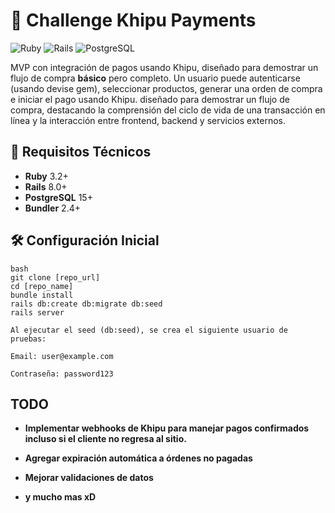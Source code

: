 # 🛒 Challenge Khipu Payments

![Ruby](https://img.shields.io/badge/Ruby-3.2%2B-red)
![Rails](https://img.shields.io/badge/Rails-8.0%2B-blue)
![PostgreSQL](https://img.shields.io/badge/PostgreSQL-15%2B-blueviolet)

MVP con integración de pagos usando Khipu, diseñado para demostrar un flujo de compra **básico** pero completo. Un usuario puede autenticarse (usando devise gem), seleccionar productos, generar una orden de compra e iniciar el pago usando Khipu. diseñado  para demostrar un flujo de compra, destacando la comprensión del ciclo de vida de una transacción en línea y la interacción entre frontend, backend y servicios externos.

## 🚀 Requisitos Técnicos

- **Ruby** 3.2+
- **Rails** 8.0+
- **PostgreSQL** 15+
- **Bundler** 2.4+

## 🛠 Configuración Inicial

```
bash
git clone [repo_url]
cd [repo_name]
bundle install
rails db:create db:migrate db:seed
rails server

Al ejecutar el seed (db:seed), se crea el siguiente usuario de pruebas:

Email: user@example.com

Contraseña: password123
```

## TODO

- **Implementar webhooks de Khipu para manejar pagos confirmados incluso si el cliente no regresa al sitio.**

- **Agregar expiración automática a órdenes no pagadas**

- **Mejorar validaciones de datos**

- **y mucho mas xD**
